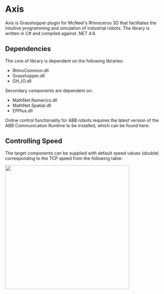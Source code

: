 # Axis
Axis is Grasshopper plugin for McNeel's Rhinoceros 3D that facilitates the intuitive programming and simulation of industrial robots.
The library is written in C# and compiled against .NET 4.6.

## Dependencies
The core of library is dependent on the following libraries:
* RhinoCommon.dll
* Grasshopper.dll
* GH_IO.dll

Secondary components are dependent on:
* MathNet.Numerics.dll
* MathNet.Spatial.dll
* EPPlus.dll

Online control functionality for ABB robots requires the latest version of the ABB Communication Runtime to be installed, which can be found here:

## Controlling Speed
The target components can be supplied with default speed values (double) corresponding to the TCP speed from the following table:

<img src="https://github.com/rhughes42/Axis/blob/master/Images/StandardSpeeds.PNG" width="400">

